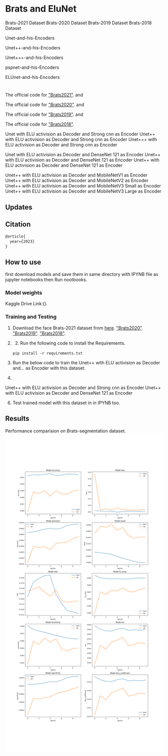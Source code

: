 # Brats and EluNet
Brats-2021 Dataset
Brats-2020 Dataset
Brats-2019 Dataset
Brats-2018 Dataset

Unet-and-his-Encoders

Unet++-and-his-Encoders

Unet+++-and-his-Encoders

pspnet-and-his-Encoders

ELUnet-and-his-Encoders
#
The official code for ["Brats2021"](https://www.kaggle.com/datasets/dschettler8845/brats-2021-task1). and

The official code for ["Brats2020"](https://www.kaggle.com/datasets/awsaf49/brats2020-training-data). and

The official code for ["Brats2019"](https://www.kaggle.com/datasets/aryashah2k/brain-tumor-segmentation-brats-2019). and

The official code for ["Brats2018"](https://www.kaggle.com/datasets/sanglequang/brats2018).

Unet with ELU activision as Decoder and Strong cnn as  Encoder
Unet++ with ELU activision as Decoder and Strong cnn as  Encoder
Unet+++ with ELU activision as Decoder and Strong cnn as  Encoder

Unet with ELU activision as Decoder and DenseNet 121 as  Encoder
Unet++ with ELU activision as Decoder and DenseNet 121 as  Encoder
Unet++ with ELU activision as Decoder and DenseNet 121 as  Encoder

Unet++ with ELU activision as Decoder and MobileNetV1 as  Encoder
Unet++ with ELU activision as Decoder and MobileNetV2 as  Encoder
Unet++ with ELU activision as Decoder and MobileNetV3 Small as  Encoder
Unet++ with ELU activision as Decoder and MobileNetV3 Large as  Encoder


## Updates
## Citation
```
@article{
  year={2023}
}
```
## How to use
first download models and save them in same directory with IPYNB file as jupyter notebooks then Run nootbooks.

### Model weights
Kaggle Drive Link:().

### Training and Testing
1) Download the face Brats-2021 dataset from [here](https://www.kaggle.com/datasets/dschettler8845/brats-2021-task1).
["Brats2020"](https://www.kaggle.com/datasets/awsaf49/brats2020-training-data).
["Brats2019"](https://www.kaggle.com/datasets/aryashah2k/brain-tumor-segmentation-brats-2019).
["Brats2018"](https://www.kaggle.com/datasets/sanglequang/brats2018).

3) 2) Run the following code to install the Requirements.

    `pip install -r requirements.txt`

4) Run the below code to train the Unet++ with ELU activision as Decoder and... as Encoder with this dataset.
5) 
Unet++ with ELU activision as Decoder and Strong cnn as  Encoder
Unet++ with ELU activision as Decoder and DenseNet 121 as  Encoder


6) Test trained model with this dataset in in IPYNB too.

## Results
Performance comparision on Brats-segmentation dataset.
![](https://github.com/mahdiasdzd/Brats2021/blob/main/Model-Results.png)

